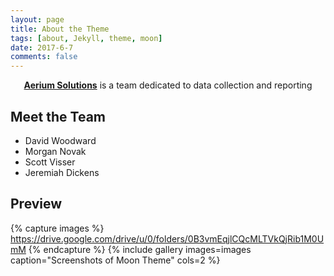 ```yaml
---
layout: page
title: About the Theme
tags: [about, Jekyll, theme, moon]
date: 2017-6-7
comments: false
---
```

    
<center><a href="www.aeriumsolution.com"><b>Aerium Solutions</b></a> is a team dedicated to data collection and reporting</center>

## Meet the Team
* David Woodward
* Morgan Novak
* Scott Visser
* Jeremiah Dickens

## Preview

{% capture images %}
   https://drive.google.com/drive/u/0/folders/0B3vmEqjlCQcMLTVkQjRib1M0UmM
{% endcapture %}
{% include gallery images=images caption="Screenshots of Moon Theme" cols=2 %}


